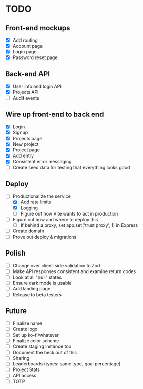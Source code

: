 # TODO

## Front-end mockups
- [X] Add routing
- [X] Account page
- [X] Login page
- [X] Password reset page

## Back-end API
- [X] User info and login API
- [X] Projects API
- [ ] Audit events

## Wire up front-end to back end
- [X] Login
- [X] Signup
- [X] Projects page
- [X] New project
- [X] Project page
- [X] Add entry
- [X] Consistent error messaging
- [ ] Create seed data for testing that everything looks good

## Deploy
- [ ] Productionalize the service
  - [X] Add rate limits
  - [X] Logging
  - [ ] Figure out how Vite wants to act in production
- [ ] Figure out how and where to deploy this
  - [ ] If behind a proxy, set app.set('trust proxy', 1) in Express
- [ ] Create domain
- [ ] Prove out deploy & migrations

## Polish
- [ ] Change over client-side validation to Zod
- [ ] Make API responses consistent and examine return codes
- [ ] Look at all "null" states
- [ ] Ensure dark mode is usable
- [ ] Add landing page
- [ ] Release to beta testers

## Future
- [ ] Finalize name
- [ ] Create logo
- [ ] Set up ko-fi/whatever
- [ ] Finalize color scheme
- [ ] Create staging instance too
- [ ] Document the heck out of this
- [ ] Sharing
- [ ] Leaderboards (types: same type, goal percentage)
- [ ] Project Stats
- [ ] API access
- [ ] TOTP
